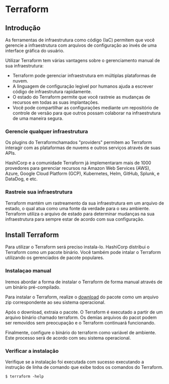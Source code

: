 # Terraform

## Introdução

As ferramentas de infraestrutura como código (IaC) permitem que você gerencie a infraestrutura com arquivos de configuração ao invés de uma interface gráfica do usuário.

Utilizar Terraform tem várias vantagens sobre o gerenciamento manual de sua infraestrutura:

- Terraform pode gerenciar infraestrutura em múltiplas plataformas de nuvem.
- A linguagem de configuração legível por humanos ajuda a escrever código de infraestrutura rapidamente.
- O estado do Terraform permite que você rastreie as mudanças de recursos em todas as suas implantações.
- Você pode compartilhar as configurações mediante um repositório de controle de versão para que outros possam colaborar na infraestrutura de uma maneira segura.

### Gerencie qualquer infraestrutura

Os plugins do Terraformchamados "providers" permitem ao Terraform interagir com as plataformas de nuvems e outros serviços através de suas APIs.

HashiCorp e a comunidade Terraform já implementaram mais de 1000 provedores para gerenciar recursos na Amazon Web Services (AWS), Azure, Google Cloud Platform (GCP), Kubernetes, Helm, GitHub, Splunk, e DataDog, e etc.

### Rastreie sua infraestrutura

Terraform mantém um rastreamento da sua infraestrutura em um arquivo de estado, o qual atua como uma fonte da verdade para o seu ambiente. Terraform utiliza o arquivo de estado para determinar mudanças na sua infraestrutura para sempre estar de acordo com sua configuração.

## Install Terraform

Para utilizar o Terraform será preciso instala-lo. HashiCorp distribui o Terraform como um pacote binário. Você também pode intalar o Terraform utilizando os gerenciados de pacote populares.

### Instalaçao manual

Iremos abordar a forma de instalar o Terraform de forma manual através de um binário pré-compilado.

Para instalar o Terraform, realize o [download](https://www.terraform.io/downloads.html) do pacote como um arquivo zip correspondente ao seu sistema operacional.

Após o download, extraia o pacote. O Terraform é executado a partir de um arquivo binário chamado terraform. Os demias arquivos do pacot podem ser removidos sem preocupação e o Terraform continuará funcionando.

Finalmente, configure o binário do terraform como variável de ambiente. Este processo será de acordo com seu sistema operacional.

### Verificar a instalação

Verifique se a instalação foi executada com sucesso executando a instrução de linha de comando que exibe todos os comandos do Terraform.

```
$ terraform -help
```
